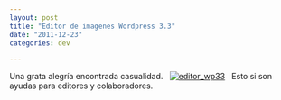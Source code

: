 ```yaml
---
layout: post
title: "Editor de imagenes Wordpress 3.3"
date: "2011-12-23"
categories: dev

---
```


Una grata alegría encontrada casualidad.   [![editor_wp33](images/6560043539_957588203e_z.jpg)](https://www.flickr.com/photos/12949201@N08/6560043539/ "editor_wp33 por sicotico, en Flickr")   Esto si son ayudas para editores y colaboradores.
